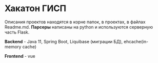# Хакатон ГИСП

Описания проектов находятся в корне папок, в проектах, в файлах Readme.md.
**Парсеры** написаны на python и используются серверную часть Flask. 

**Backend** - Java 11, Spring Boot, Liquibase (миграции БД), ehcache(in-memory cache)

**Frontend** - vue